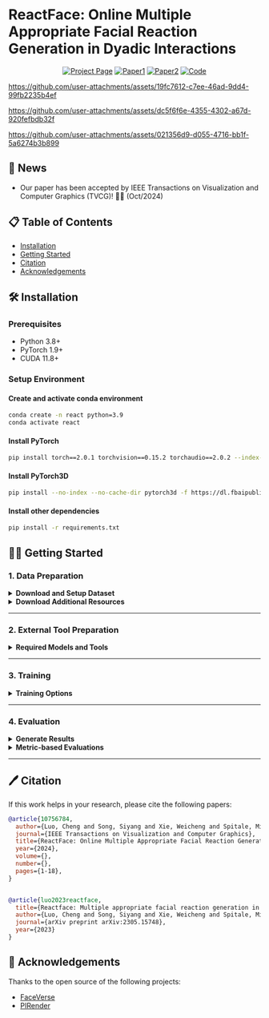 # ReactFace: Online Multiple Appropriate Facial Reaction Generation in Dyadic Interactions

<div align="center">

[![Project Page](https://img.shields.io/badge/Project-Page-blue)](xxxxxxxx)
[![Paper1](https://img.shields.io/badge/Paper-arXiv-red)](https://arxiv.org/pdf/2305.15748)
[![Paper2](https://img.shields.io/badge/Paper-IEEE-green)](https://ieeexplore.ieee.org/abstract/document/10756784)
[![Code](https://img.shields.io/badge/Code-GitHub-black)](https://github.com/lingjivoo/ReactFace)

</div>

https://github.com/user-attachments/assets/19fc7612-c7ee-46ad-9dd4-99fb2235b4ef

https://github.com/user-attachments/assets/dc5f6f6e-4355-4302-a67d-920fefbdb32f

https://github.com/user-attachments/assets/021356d9-d055-4716-bb1f-5a6274b3b899

## 📢 News

- Our paper has been accepted by IEEE Transactions on Visualization and Computer Graphics (TVCG)! 🎉🎉 (Oct/2024)

## 📋 Table of Contents

- [Installation](#installation)
- [Getting Started](#getting-started)
- [Citation](#citation)
- [Acknowledgements](#acknowledgements)

## 🛠️ Installation

### Prerequisites

- Python 3.8+
- PyTorch 1.9+
- CUDA 11.8+

### Setup Environment

#### Create and activate conda environment
```bash
conda create -n react python=3.9
conda activate react
```

#### Install PyTorch
```bash
pip install torch==2.0.1 torchvision==0.15.2 torchaudio==2.0.2 --index-url https://download.pytorch.org/whl/cu118
```

#### Install PyTorch3D
```bash
pip install --no-index --no-cache-dir pytorch3d -f https://dl.fbaipublicfiles.com/pytorch3d/packaging/wheels/py39_cu118_pyt201/download.html
```

#### Install other dependencies
```bash
pip install -r requirements.txt
```

## 👨‍🏫 Getting Started

### 1. Data Preparation
<details>
<summary><b>Download and Setup Dataset</b></summary>

The REACT 2023/2024 Multimodal Challenge Dataset is compiled from the following public datasets for studying dyadic interactions:
- [NOXI](https://dl.acm.org/doi/10.1145/3136755.3136780)
- [RECOLA](https://ieeexplore.ieee.org/document/6553805)

Apply for data access at:
- [REACT 2023 Homepage](https://sites.google.com/cam.ac.uk/react2023/home)
- [REACT 2024 Homepage](https://sites.google.com/cam.ac.uk/react2024)

**Data organization (`data/`) follows this structure:**
```
data/partition/modality/site/chat_index/person_index/clip_index/actual_data_files
```

Example data structure:
```
data
├── test
├── val
├── train
   ├── Video_files
       ├── NoXI
           ├── 010_2016-03-25_Paris
               ├── Expert_video
               ├── Novice_video
                   ├── 1
                       ├── 1.png
                       ├── ....
                       ├── 751.png
                   ├── ....
           ├── ....
       ├── RECOLA
   ├── Audio_files
       ├── NoXI
       ├── RECOLA
           ├── group-1
               ├── P25 
               ├── P26
                   ├── 1.wav
                   ├── ....
           ├── group-2
           ├── group-3
   ├── Emotion
       ├── NoXI
       ├── RECOLA
           ├── group-1
               ├── P25 
               ├── P26
                   ├── 1.csv
                   ├── ....
           ├── group-2
           ├── group-3
   ├── 3D_FV_files
       ├── NoXI
       ├── RECOLA
           ├── group-1
               ├── P25 
               ├── P26
                   ├── 1.npy
                   ├── ....
           ├── group-2
           ├── group-3
```

Important details:
- Task: Predict one role's reaction ('Expert' or 'Novice', 'P25' or 'P26') to the other
- 3D_FV_files contain 3DMM coefficients (expression: 52 dim, angle: 3 dim, translation: 3 dim)
- Video specifications:
  - Frame rate: 25 fps
  - Resolution: 256x256
  - Clip length: 751 frames (~30s)
  - Audio sampling rate: 44100
- CSV files for training/validation are available at: 'data/train.csv', 'data/val.csv', 'data/test.csv'

</details>

<details>
<summary><b>Download Additional Resources</b></summary>

1. **Listener Reaction Neighbors**
   - Download the appropriate listener reaction neighbors dataset from [here](https://drive.google.com/drive/folders/1gi1yzP3dUti8fJy2HToiijPuyRyzokdh?usp=sharing)
   - Place the downloaded files in the dataset root folder
   - 
2. **Ground Truth 3DMMs**
   - Download the ground truth 3DMMs (test set) for speaker-listener evaluation from [here](https://drive.google.com/drive/folders/1jVi8ZWMiyynG6LsKJSaKj2fX-EavK11h?usp=drive_link)
   - Place the downloaded files in the `metric/gt` folder

</details>

---

### 2. External Tool Preparation
<details>
<summary><b>Required Models and Tools</b></summary>

We use 3DMM coefficients for 3D listener/speaker representation and 3D-to-2D frame rendering.

1. **3DMM Model Setup**
   - Download [FaceVerse version 2 model](https://github.com/LizhenWangT/FaceVerse) (faceverse_simple_v2.npy)
   - Place in `external/FaceVerse/data/`
   - Get pre-extracted data:
     - [3DMM coefficients](https://drive.google.com/drive/folders/1RrTytDkkq520qUUAjTuNdmS6tCHQnqFu) (Place in `dataset_root/3D_FV_files`)
     - [Reference files](https://drive.google.com/drive/folders/1uVOOJzY3p2XjDESwH4FCjGO8epO7miK4) (mean_face, std_face, reference_full)
     - Place in `external/FaceVerse/`

2. **PIRender Setup**
   - We use [PIRender](https://github.com/RenYurui/PIRender) for 3D-to-2D rendering
   - Download our retrained [checkpoint](https://drive.google.com/drive/folders/1Ys1u0jxVBxrmQZrcrQbm8tagOPNxrTUA) (cur_model_fold.pth)
   - Place in `external/PIRender/`

</details>

---

### 3. Training
<details>
<summary><b>Training Options</b></summary>

Training with rendering during training:
```bash
python train.py \
  --batch-size 8 \
  --window-size 64 \
  --momentum 0.1 \
  --gpu-ids 0 \
  -lr 0.00002 \
  -e 200 \
  -j 4 \
  --sm-p 10 \
  --kl-p 0.00001 \
  --div-p 100 \
  --rendering \
  --outdir results/train-reactface
```

Training without rendering during validation (faster):
```bash
python train.py \
  --batch-size 8 \
  --window-size 64 \
  --momentum 0.1 \
  --gpu-ids 0 \
  -lr 0.00002 \
  -e 200 \
  -j 4 \
  --sm-p 10 \
  --kl-p 0.00001 \
  --div-p 100 \
  --outdir results/train-reactface
```

</details>

---

### 4. Evaluation
<details>
<summary><b>Generate Results</b></summary>

To generate listener reactions using a trained ReactFace model, run:

```bash
python evaluate.py \
  --split test \
  --batch-size 16 \
  --window-size 8 \
  --momentum 0.9 \
  --gpu-ids 0 \
  -j 4 \
  --rendering \
  --outdir results/eval \
  --resume results/training-reactface/best_checkpoint.pth
```

</details>

<details>
<summary><b>Metric-based Evaluations</b></summary>
Our evaluation methodology is based on established research in Multiple Appropriate Listener Reaction:

<div>
    
[![Paper1](https://img.shields.io/badge/Paper-arXiv-red)](https://arxiv.org/pdf/2306.06583)
[![Paper2](https://img.shields.io/badge/Paper-arXiv-red)](https://arxiv.org/pdf/2401.05166)
[![Paper3](https://img.shields.io/badge/Paper-arXiv-red)](https://arxiv.org/pdf/2302.06514)

</div>
   
#### Metrics Overview

##### Diversity Metrics
- **FRDvs**: Measures diversity across speaker behavior conditions
- **FRVar**: Evaluates diversity within a single generated facial reaction sequence
- **FRDiv**: Assesses diversity of different generated listener reactions to the same speaker behavior

##### Quality Metrics
- **FRRea**: Uses Fréchet Video Distance (FVD) to evaluate realism of generated video sequences
- **FRCorr**: Measures appropriateness by correlating each generated facial reaction with its most similar real facial reaction
- **FRSyn**: Evaluates synchronization between generated listener reactions and varying speaker sequences


#### Running Evaluation

Execute the following command to compute all metrics:

```bash
python evaluate_metric.py \
  --split test \
  --gt-speaker-3dmm-path ./metric/gt/tdmm_speaker.npy \
  --gt-listener-3dmm-path ./metric/gt/tdmm_listener.npy \
  --gn-listener-3dmm-path ./results/eval/test/coeffs/tdmm_10x.npy
```
Assessing realism by FVD:

- Download model(rgb_imagenet.pt) from the [lib](https://github.com/piergiaj/pytorch-i3d)
- Put the model to the folder ```metric/FVD/pytorch_i3d_model/models```
- Execute the following command to compute the FVD metric:

```bash
python metric/FVD/fvd_eval.py \
  --source-dir PATH/TO/A-COLLECTION-OF-GT-LISTENER-VIDEOS \
  --target-dir /path/to/your/generated/videos \
  --model-path metric/FVD/pytorch_i3d_model/models/rgb_imagenet.pt \
  --num-videos 100 \
  --frame-size 224 \
  --max-frames 750
```

</details>


</details>

---


## 🖊️ Citation

If this work helps in your research, please cite the following papers:

```bibtex
@article{10756784,
  author={Luo, Cheng and Song, Siyang and Xie, Weicheng and Spitale, Micol and Ge, Zongyuan and Shen, Linlin and Gunes, Hatice},
  journal={IEEE Transactions on Visualization and Computer Graphics}, 
  title={ReactFace: Online Multiple Appropriate Facial Reaction Generation in Dyadic Interactions}, 
  year={2024},
  volume={},
  number={},
  pages={1-18},
}


@article{luo2023reactface,
  title={Reactface: Multiple appropriate facial reaction generation in dyadic interactions},
  author={Luo, Cheng and Song, Siyang and Xie, Weicheng and Spitale, Micol and Shen, Linlin and Gunes, Hatice},
  journal={arXiv preprint arXiv:2305.15748},
  year={2023}
}
```

## 🤝 Acknowledgements

Thanks to the open source of the following projects:

- [FaceVerse](https://github.com/LizhenWangT/FaceVerse)
- [PIRender](https://github.com/RenYurui/PIRender)
